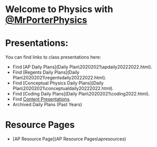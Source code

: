 # Welcome to Physics with [@MrPorterPhysics](https://twitter.com/MrPorterPhysics)

# Presentations:

You can find links to class presentations here:
  - Find [AP Daily Plans](Daily Plan\20202021\apdaily20222022.html).
  - Find [Regents Daily Plans](Daily Plan\20202021\regentsdaily20222022.html).
  - Find [Conceptual Physics Daily Plans](Daily Plan\20202021\conceptualdaily20222022.html).
  - Find [Coding Daily Plans](Daily Plan\20202021\coding2022.html).
  - Find [Content Presentations](presindex).
  - Archived Daily Plans (Past Years)


# Resource Pages
  - [AP Resource Page](AP Resource Pages\apresources)
